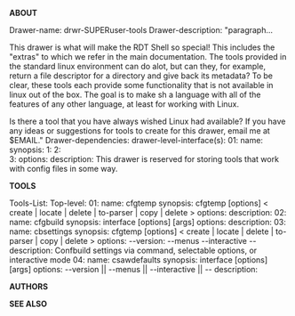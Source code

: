 **ABOUT**

Drawer-name: drwr-SUPERuser-tools
Drawer-description: "paragraph... 

This drawer is what will make the RDT Shell so special! This includes the "extras" to which we refer in
the main documentation. The tools provided in the standard linux environment can do alot, but can they, for
example, return a file descriptor for a directory and give back its metadata? To be clear, these tools each
provide some functionality that is not available in linux out of the box. The goal is to make sh a language
with all of the features of any other language, at least for working with Linux.

Is there a tool that you have always wished Linux had available? If you have any ideas or suggestions for 
tools to create for this drawer, email me at $EMAIL."
Drawer-dependencies: 
drawer-level-interface(s):
  01:
    name:
    synopsis:
      1:
      2:  
      3:
    options:
    description: This drawer is reserved for storing tools that work with config files in some way.

**TOOLS**

Tools-List:
  Top-level:
    01:
      name: cfgtemp 
      synopsis: cfgtemp [options] < create | locate | delete | to-parser | copy | delete >
      options:
      description:
    02:
      name: cfgbuild
      synopsis: interface [options] [args]
      options:
      description:
    03:
      name: cbsettings 
      synopsis: cfgtemp [options] < create | locate | delete | to-parser | copy | delete >
      options:
        --version:
        --menus
        --interactive
        --
      description: Confbuild settings via command, selectable options, or interactive mode
    04:
      name: csawdefaults
      synopsis: interface [options] [args]
      options: --version || --menus || --interactive || --
      description:

**AUTHORS**

**SEE ALSO**